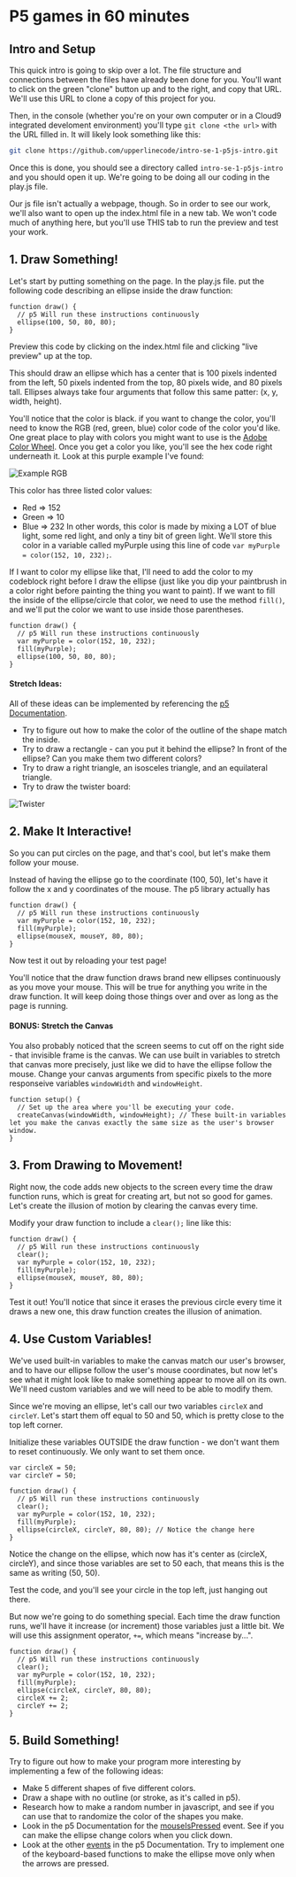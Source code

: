 # P5 games in 60 minutes

## Intro and Setup

This quick intro is going to skip over a lot. The file structure and connections between the files have already been done for you. You'll want to click on the green "clone" button up and to the right, and copy that URL. We'll use this URL to clone a copy of this project for you.

Then, in the console (whether you're on your own computer or in a Cloud9 integrated develoment environment) you'll type `git clone <the url>` with the URL filled in. It will likely look something like this:

```bash
git clone https://github.com/upperlinecode/intro-se-1-p5js-intro.git
```

Once this is done, you should see a directory called `intro-se-1-p5js-intro` and you should open it up. We're going to be doing all our coding in the play.js file.

Our js file isn't actually a webpage, though. So in order to see our work, we'll also want to open up the index.html file in a new tab. We won't code much of anything here, but you'll use THIS tab to run the preview and test your work.

## 1. Draw Something!

Let's start by putting something on the page. In the play.js file. put the following code describing an ellipse inside the draw function:

```
function draw() {
  // p5 Will run these instructions continuously
  ellipse(100, 50, 80, 80);
}
```

Preview this code by clicking on the index.html file and clicking "live preview" up at the top.

This should draw an ellipse which has a center that is 100 pixels indented from the left, 50 pixels indented from the top, 80 pixels wide, and 80 pixels tall. Ellipses always take four arguments that follow this same patter: (x, y, width, height).

You'll notice that the color is black. if you want to change the color, you'll need to know the RGB (red, green, blue) color code of the color you'd like. One great place to play with colors you might want to use is the <a href="https://color.adobe.com/create/color-wheel/">Adobe Color Wheel</a>. Once you get a color you like, you'll see the hex code right underneath it. Look at this purple example I've found:

![Example RGB](purp.png)

This color has three listed color values:
* Red => 152
* Green => 10
* Blue => 232
In other words, this color is made by mixing a LOT of blue light, some red light, and only a tiny bit of green light. We'll store this color in a variable called myPurple using this line of code `var myPurple = color(152, 10, 232);`.

If I want to color my ellipse like that, I'll need to add the color to my codeblock right before I draw the ellipse (just like you dip your paintbrush in a color right before painting the thing you want to paint). If we want to fill the inside of the ellipse/circle that color, we need to use the method `fill()`, and we'll put the color we want to use inside those parentheses.

```
function draw() {
  // p5 Will run these instructions continuously
  var myPurple = color(152, 10, 232);
  fill(myPurple);
  ellipse(100, 50, 80, 80);
}
```

#### Stretch Ideas:

All of these ideas can be implemented by referencing the <a href="https://p5js.org/reference/">p5 Documentation</a>.

* Try to figure out how to make the color of the outline of the shape match the inside.
* Try to draw a rectangle - can you put it behind the ellipse? In front of the ellipse? Can you make them two different colors?
* Try to draw a right triangle, an isosceles triangle, and an equilateral triangle.
* Try to draw the twister board:

![Twister](https://media.giphy.com/media/10htoZz7rhLZ6w/giphy.gif)

## 2. Make It Interactive!

So you can put circles on the page, and that's cool, but let's make them follow your mouse.

Instead of having the ellipse go to the coordinate (100, 50), let's have it follow the x and y coordinates of the mouse. The p5 library actually has

```
function draw() {
  // p5 Will run these instructions continuously
  var myPurple = color(152, 10, 232);
  fill(myPurple);
  ellipse(mouseX, mouseY, 80, 80);
}
```

Now test it out by reloading your test page!

You'll notice that the draw function draws brand new ellipses continuously as you move your mouse. This will be true for anything you write in the draw function. It will keep doing those things over and over as long as the page is running.

#### BONUS: Stretch the Canvas

You also probably noticed that the screen seems to cut off on the right side - that invisible frame is the canvas. We can use built in variables to stretch that canvas more precisely, just like we did to have the ellipse follow the mouse. Change your canvas arguments from specific pixels to the more responseive variables `windowWidth` and `windowHeight`.

```
function setup() {
  // Set up the area where you'll be executing your code.
  createCanvas(windowWidth, windowHeight); // These built-in variables let you make the canvas exactly the same size as the user's browser window.
}
```

## 3. From Drawing to Movement!

Right now, the code adds new objects to the screen every time the draw function runs, which is great for creating art, but not so good for games. Let's create the illusion of motion by clearing the canvas every time.

Modify your draw function to include a `clear();` line like this:

```
function draw() {
  // p5 Will run these instructions continuously
  clear();
  var myPurple = color(152, 10, 232);
  fill(myPurple);
  ellipse(mouseX, mouseY, 80, 80);
}
```

Test it out! You'll notice that since it erases the previous circle every time it draws a new one, this draw function creates the illusion of animation.

## 4. Use Custom Variables!

We've used built-in variables to make the canvas match our user's browser, and to have our ellipse follow the user's mouse coordinates, but now let's see what it might look like to make something appear to move all on its own. We'll need custom variables and we will need to be able to modify them.

Since we're moving an ellipse, let's call our two variables `circleX` and `circleY`. Let's start them off equal to 50 and 50, which is pretty close to the top left corner.

Initialize these variables OUTSIDE the draw function - we don't want them to reset continuously. We only want to set them once.

```
var circleX = 50;
var circleY = 50;

function draw() {
  // p5 Will run these instructions continuously
  clear();
  var myPurple = color(152, 10, 232);
  fill(myPurple);
  ellipse(circleX, circleY, 80, 80); // Notice the change here
}
```

Notice the change on the ellipse, which now has it's center as (circleX, circleY), and since those variables are set to 50 each, that means this is the same as writing (50, 50).

Test the code, and you'll see your circle in the top left, just hanging out there.

But now we're going to do something special. Each time the draw function runs, we'll have it increase (or increment) those variables just a little bit. We will use this assignment operator, `+=`, which means "increase by...".

```
function draw() {
  // p5 Will run these instructions continuously
  clear();
  var myPurple = color(152, 10, 232);
  fill(myPurple);
  ellipse(circleX, circleY, 80, 80);
  circleX += 2;
  circleY += 2;
}
```

## 5. Build Something!

Try to figure out how to make your program more interesting by implementing a few of the following ideas:

* Make 5 different shapes of five different colors.
* Draw a shape with no outline (or stroke, as it's called in p5).
* Research how to make a random number in javascript, and see if you can use that to randomize the color of the shapes you make.
* Look in the p5 Documentation for the <a href="https://p5js.org/reference/#/p5/mouseIsPressed">mouseIsPressed<a> event. See if you can make the ellipse change colors when you click down.
* Look at the other <a href="https://p5js.org/reference/#group-Events">events</a> in the p5 Documentation. Try to implement one of the keyboard-based functions to make the ellipse move only when the arrows are pressed.

